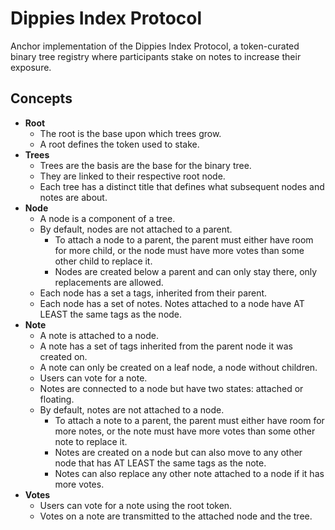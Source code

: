# Dippies Index Protocol

Anchor implementation of the Dippies Index Protocol, a token-curated binary tree registry where participants stake on notes to increase their exposure.

## Concepts

- **Root**
  - The root is the base upon which trees grow.
  - A root defines the token used to stake.
- **Trees**
  - Trees are the basis are the base for the binary tree.
  - They are linked to their respective root node.
  - Each tree has a distinct title that defines what subsequent nodes and notes are about.
- **Node**
  - A node is a component of a tree.
  - By default, nodes are not attached to a parent.
    - To attach a node to a parent, the parent must either have room for more child, or the node must have more votes than some other child to replace it.
    - Nodes are created below a parent and can only stay there, only replacements are allowed.
  - Each node has a set a tags, inherited from their parent.
  - Each node has a set of notes. Notes attached to a node have AT LEAST the same tags as the node.
- **Note**
  - A note is attached to a node.
  - A note has a set of tags inherited from the parent node it was created on.
  - A note can only be created on a leaf node, a node without children.
  - Users can vote for a note.
  - Notes are connected to a node but have two states: attached or floating.
  - By default, notes are not attached to a node.
    - To attach a note to a parent, the parent must either have room for more notes, or the note must have more votes than some other note to replace it.
    - Notes are created on a node but can also move to any other node that has AT LEAST the same tags as the note.
    - Notes can also replace any other note attached to a node if it has more votes.
- **Votes**
  - Users can vote for a note using the root token.
  - Votes on a note are transmitted to the attached node and the tree.